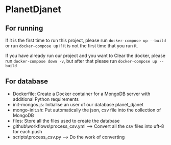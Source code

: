 # PlanetDjanet


## For running
If it is the first time to run this project, please run
```docker-compose up --build```
or run  ```docker-compose up``` if it is not the first time that you run it.

If you have already run our project and you want to Clear the docker, please run
```docker-compose down -v```, but after that please run ```docker-compose up --build```


## For database
- Dockerfile: Create a Docker container for a MongoDB server with additional Python requirements
- init-mongos.js: Initialise an user of our database planet_djanet
- mongo-init.sh: Put automatically the json, csv file into the collection of MongoDB
- files: Store all the files used to create the database
- github\workflows\process_csv.yml --> Convert all the csv files into uft-8 for each push
- scripts\process_csv.py --> Do the work of converting

